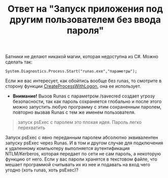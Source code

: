 ﻿---
title: "Ответ на \"Запуск приложения под другим пользователем без ввода пароля\""
se.owner.user_id: 240512
se.owner.display_name: "MSDN.WhiteKnight"
se.owner.link: "https://ru.stackoverflow.com/users/240512/msdn-whiteknight"
se.answer_id: 913597
se.question_id: 913505
se.post_type: answer
se.is_accepted: False
---
<p>Батники не делают никакой магии, которая недоступна из C#. Можно сделать так:</p>

<pre><code>System.Diagnostics.Process.Start("runas.exe","параметры");
</code></pre>

<p>Если же вас интересует, как обойтись вообще без runas, то смотрите в сторону функции <a href="https://docs.microsoft.com/en-us/windows/desktop/api/winbase/nf-winbase-createprocesswithlogonw" rel="nofollow noreferrer">CreateProcessWithLogon</a>, она ее использует.</p>

<ul>
<li><strong>Внимание!</strong> Вызов Runas с параметром /savecred создает угрозу безопасности, так как пароль сохраняется глобально и после этого можно запустить любую программу с этим сохраненным паролем, повторно вызвав Runas с тем же именем пользователя.</li>
</ul>

<blockquote>
  <p>запуск psExec с паролем это плохая идея. Пароль легко перехватить</p>
</blockquote>

<p>Запуск psExec с явно переданным паролем абсолютно эквивалентен запуску psExec через Runas. И в том и другом случае для подключения к удаленному компьютеру выполняется аутентификация NTLM/Kerberos, которая передает по сети не сам пароль, а некоторую функцию от него. Если у вас пароли хранятся в текстовом файле, что мешает программой считывать их из нее и подавать на вход чего угодно (хоть runas, хоть psExec)?</p>
